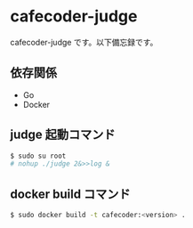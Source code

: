 # cafecoder-judge
cafecoder-judge です。以下備忘録です。

## 依存関係
+ Go
+ Docker

## judge 起動コマンド
```sh
$ sudo su root
# nohup ./judge 2&>>log &
```

## docker build コマンド
```sh
$ sudo docker build -t cafecoder:<version> .
```